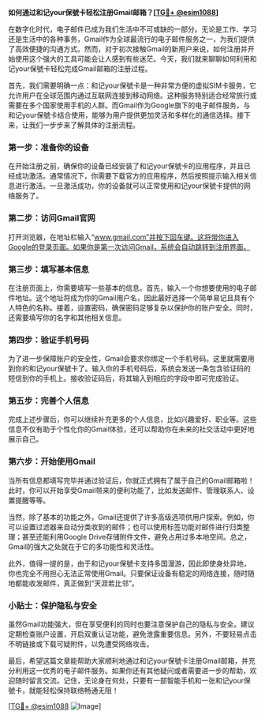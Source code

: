 **如何通过和记your保號卡轻松注册Gmail邮箱？[[TG💪+ @esim1088](https://t.me/s/esim1088)]**

在数字化时代，电子邮件已成为我们生活中不可或缺的一部分。无论是工作、学习还是生活中的各种事务，Gmail作为全球最流行的电子邮件服务之一，为我们提供了高效便捷的沟通方式。然而，对于初次接触Gmail的新用户来说，如何注册并开始使用这个强大的工具可能会让人感到有些迷茫。今天，我们就来聊聊如何利用和记your保號卡轻松完成Gmail邮箱的注册过程。

首先，我们需要明确一点：和记your保號卡是一种非常方便的虚拟SIM卡服务，它允许用户在全球范围内通过互联网连接到移动网络。这种服务特别适合经常旅行或需要在多个国家使用手机的人群。而Gmail作为Google旗下的电子邮件服务，与和记your保號卡结合使用，能够为用户提供更加灵活和多样化的通信选择。接下来，让我们一步步来了解具体的注册流程。

### 第一步：准备你的设备

在开始注册之前，确保你的设备已经安装了和记your保號卡的应用程序，并且已经成功激活。通常情况下，你需要下载官方的应用程序，然后按照提示输入相关信息进行激活。一旦激活成功，你的设备就可以正常使用和记your保號卡提供的网络服务了。

### 第二步：访问Gmail官网

打开浏览器，在地址栏输入“www.gmail.com”并按下回车键。这将带你进入Google的登录页面。如果你是第一次访问Gmail，系统会自动跳转到注册界面。

### 第三步：填写基本信息

在注册页面上，你需要填写一些基本的信息。首先，输入一个你想要使用的电子邮件地址。这个地址将成为你的Gmail用户名，因此最好选择一个简单易记且具有个人特色的名称。接着，设置密码，确保密码足够复杂以保护你的账户安全。同时，还需要填写你的名字和其他相关信息。

### 第四步：验证手机号码

为了进一步保障账户的安全性，Gmail会要求你绑定一个手机号码。这里就需要用到你的和记your保號卡了。输入你的手机号码后，系统会发送一条包含验证码的短信到你的手机上。接收验证码后，将其输入到相应的字段中即可完成验证。

### 第五步：完善个人信息

完成上述步骤后，你可以继续补充更多的个人信息，比如兴趣爱好、职业等。这些信息不仅有助于个性化你的Gmail体验，还可以帮助你在未来的社交活动中更好地展示自己。

### 第六步：开始使用Gmail

当所有信息都填写完毕并通过验证后，你就正式拥有了属于自己的Gmail邮箱啦！此时，你可以开始享受Gmail带来的便利功能了，比如发送邮件、管理联系人、设置提醒等等。

当然，除了基本的功能之外，Gmail还提供了许多高级选项供用户探索。例如，你可以设置过滤器来自动分类收到的邮件；也可以使用标签功能对邮件进行归类整理；甚至还能利用Google Drive存储附件文件，避免占用过多本地空间。总之，Gmail的强大之处就在于它的多功能性和灵活性。

此外，值得一提的是，由于和记your保號卡支持多国漫游，因此即使身处异地，你也完全不用担心无法正常使用Gmail。只要保证设备有稳定的网络连接，随时随地都能收发邮件，真正做到“天涯若比邻”。

### 小贴士：保护隐私与安全

虽然Gmail功能强大，但在享受便利的同时也要注意保护自己的隐私与安全。建议定期检查账户设置，开启双重认证功能，避免泄露重要信息。另外，不要轻易点击不明链接或下载可疑附件，以免遭受网络攻击。

最后，希望这篇文章能帮助大家顺利地通过和记your保號卡注册Gmail邮箱，并充分利用这一优秀的电子邮件服务。如果你还有其他疑问或者需要进一步的帮助，欢迎随时留言交流。记住，无论身在何处，只要有一部智能手机和一张和记your保號卡，就能轻松保持联络畅通无阻！

[[TG💪+ @esim1088](https://t.me/s/esim1088) ![Image](https://i.postimg.cc/4NQfJmqS/Snipaste-2025-05-13-00-14-12.png)]